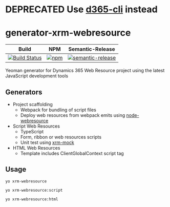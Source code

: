 # DEPRECATED Use [d365-cli](https://github.com/derekfinlinson/d365-cli) instead #

# generator-xrm-webresource
|Build|NPM|Semantic-Release|
|-----|---|----------------|
|[![Build Status](https://travis-ci.org/derekfinlinson/generator-xrm-webresource.png?branch=master)](https://travis-ci.org/derekfinlinson/generator-xrm-webresource)|[![npm](https://img.shields.io/npm/v/generator-xrm-webresource.svg?style=flat-square)](https://www.npmjs.com/package/generator-xrm-webresource)|[![semantic-release](https://img.shields.io/badge/%20%20%F0%9F%93%A6%F0%9F%9A%80-semantic--release-e10079.svg?style=flat-square)](https://github.com/semantic-release/semantic-release)|

Yeoman generator for Dynamics 365 Web Resource project using the latest JavaScript development tools

## Generators

* Project scaffolding
  * Webpack for bundling of script files
  * Deploy web resources from webpack emits using [node-webresource](https://github.com/derekfinlinson/node-webresource)
* Script Web Resources
  * TypeScript
  * Form, ribbon or web resources scripts
  * Unit test using [xrm-mock](https://github.com/camelCaseDave/xrm-mock)
* HTML Web Resources
  * Template includes ClientGlobalContext script tag

## Usage

```node
yo xrm-webresource

yo xrm-webresource:script

yo xrm-webresource:html
```
